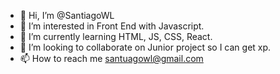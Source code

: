 - 👋 Hi, I’m @SantiagoWL
- 👀 I’m interested in Front End with Javascript.
- 🌱 I’m currently learning HTML, JS, CSS, React.
- 💞️ I’m looking to collaborate on Junior project so I can get xp.
- 📫 How to reach me santuagowl@gmail.com

<!---
SantiagoWL/SantiagoWL is a ✨ special ✨ repository because its `README.md` (this file) appears on your GitHub profile.
You can click the Preview link to take a look at your changes.
--->
